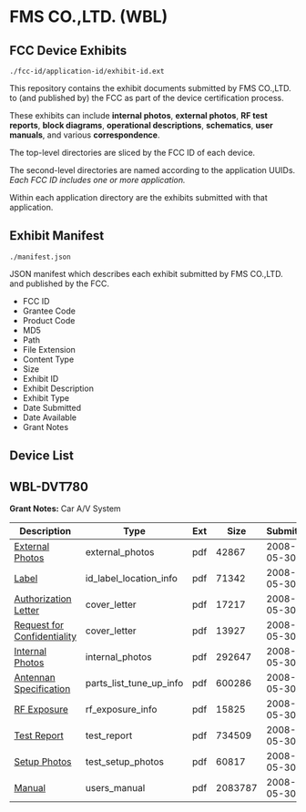 # FMS CO.,LTD. (WBL)
## FCC Device Exhibits

```
./fcc-id/application-id/exhibit-id.ext
```

This repository contains the exhibit documents submitted by FMS CO.,LTD. to (and published by) the FCC as part of the device certification process.

These exhibits can include **internal photos**, **external photos**, **RF test reports**, **block diagrams**, **operational descriptions**, **schematics**, **user manuals**, and various **correspondence**.

The top-level directories are sliced by the FCC ID of each device.

The second-level directories are named according to the application UUIDs. *Each FCC ID includes one or more application.*

Within each application directory are the exhibits submitted with that application. 

## Exhibit Manifest

```
./manifest.json
```

JSON manifest which describes each exhibit submitted by FMS CO.,LTD. and published by the FCC.

- FCC ID
- Grantee Code
- Product Code
- MD5
- Path
- File Extension
- Content Type
- Size
- Exhibit ID
- Exhibit Description
- Exhibit Type
- Date Submitted
- Date Available
- Grant Notes

## Device List
## WBL-DVT780
**Grant Notes:** Car A/V System

| Description | Type | Ext | Size | Submitted | Available |
| ----------- | ---- | --- | ---- | --------- | --------- |
| [External Photos](WBL-DVT780/ee24911771c5e385af9140fcfe028ccd/949382.pdf) | external_photos | pdf | 42867 | 2008-05-30 | 2008-05-30 |
| [Label](WBL-DVT780/ee24911771c5e385af9140fcfe028ccd/949383.pdf) | id_label_location_info | pdf | 71342 | 2008-05-30 | 2008-05-30 |
| [Authorization Letter](WBL-DVT780/ee24911771c5e385af9140fcfe028ccd/949379.pdf) | cover_letter | pdf | 17217 | 2008-05-30 | 2008-05-30 |
| [Request for Confidentiality](WBL-DVT780/ee24911771c5e385af9140fcfe028ccd/949380.pdf) | cover_letter | pdf | 13927 | 2008-05-30 | 2008-05-30 |
| [Internal Photos](WBL-DVT780/ee24911771c5e385af9140fcfe028ccd/949384.pdf) | internal_photos | pdf | 292647 | 2008-05-30 | 2008-05-30 |
| [Antennan Specification](WBL-DVT780/ee24911771c5e385af9140fcfe028ccd/949381.pdf) | parts_list_tune_up_info | pdf | 600286 | 2008-05-30 | 2008-05-30 |
| [RF Exposure](WBL-DVT780/ee24911771c5e385af9140fcfe028ccd/949388.pdf) | rf_exposure_info | pdf | 15825 | 2008-05-30 | 2008-05-30 |
| [Test Report](WBL-DVT780/ee24911771c5e385af9140fcfe028ccd/949389.pdf) | test_report | pdf | 734509 | 2008-05-30 | 2008-05-30 |
| [Setup Photos](WBL-DVT780/ee24911771c5e385af9140fcfe028ccd/949390.pdf) | test_setup_photos | pdf | 60817 | 2008-05-30 | 2008-05-30 |
| [Manual](WBL-DVT780/ee24911771c5e385af9140fcfe028ccd/949391.pdf) | users_manual | pdf | 2083787 | 2008-05-30 | 2008-05-30 |

